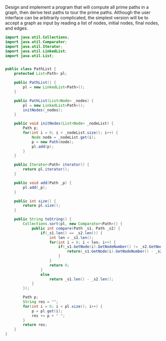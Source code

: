 Design and implement a program that will compute all prime paths in
a graph, then derive test paths to tour the prime paths. Although the
user interface can be arbitrarily complicated, the simplest version will
be to accept a graph as input by reading a list of nodes, initial nodes,
final nodes, and edges.

```java
import java.util.Collections;
import java.util.Comparator;
import java.util.Iterator;
import java.util.LinkedList;
import java.util.List;


public class PathList {
	protected List<Path> pl;

	public PathList() {
		pl = new LinkedList<Path>();
	}

	public PathList(List<Node> _nodes) {
		pl = new LinkedList<Path>();
		initNodes(_nodes);
	}

	public void initNodes(List<Node> _nodeList) {
		Path p;
		for(int i = 0; i < _nodeList.size(); i++) {
			Node node = _nodeList.get(i);
			p = new Path(node);
			pl.add(p);
		}
	}

	public Iterator<Path> iterator() {
		return pl.iterator();
	}

	public void add(Path _p) {
		pl.add(_p);
	}

	public int size() {
		return pl.size();
	}

	public String toString() {
		Collections.sort(pl, new Comparator<Path>() {
			public int compare(Path _s1, Path _s2) {
				if(_s1.len() == _s2.len()) {
					int len = _s1.len();
					for(int i = 0; i < len; i++) {
						if(_s1.GetNode(i).GetNodeNumber() != _s2.GetNode(i).GetNodeNumber()) {
							return(_s1.GetNode(i).GetNodeNumber() - _s2.GetNode(i).GetNodeNumber());
						}
					}
					return 0;
				}
				else	
					return _s1.len() - _s2.len();
			}
		});

		Path p;
		String res = "";
		for(int i = 0; i < pl.size(); i++) {
			p = pl.get(i);
			res += p + " ";
		}
		return res;
	}
} 
```